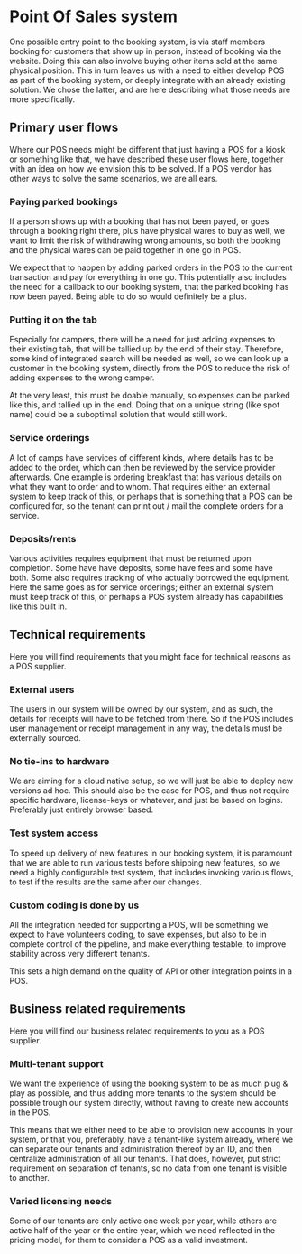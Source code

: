# Point Of Sales system

One possible entry point to the booking system, is via staff members booking for customers that show up in person, instead of booking via the website. Doing this can also involve buying other items sold at the same physical position. This in turn leaves us with a need to either develop POS as part of the booking system, or deeply integrate with an already existing solution. We chose the latter, and are here describing what those needs are more specifically.

## Primary user flows

Where our POS needs might be different that just having a POS for a kiosk or something like that, we have described these user flows here, together with an idea on how we envision this to be solved. If a POS vendor has other ways to solve the same scenarios, we are all ears.

### Paying parked bookings

If a person shows up with a booking that has not been payed, or goes through a booking right there, plus have physical wares to buy as well, we want to limit the risk of withdrawing wrong amounts, so both the booking and the physical wares can be paid together in one go in POS.

We expect that to happen by adding parked orders in the POS to the current transaction and pay for everything in one go. This potentially also includes the need for a callback to our booking system, that the parked booking has now been payed. Being able to do so would definitely be a plus.

### Putting it on the tab

Especially for campers, there will be a need for just adding expenses to their existing tab, that will be tallied up by the end of their stay. Therefore, some kind of integrated search will be needed as well, so we can look up a customer in the booking system, directly from the POS to reduce the risk of adding expenses to the wrong camper.

At the very least, this must be doable manually, so expenses can be parked like this, and tallied up in the end. Doing that on a unique string (like spot name) could be a suboptimal solution that would still work.

### Service orderings

A lot of camps have services of different kinds, where details has to be added to the order, which can then be reviewed by the service provider afterwards. One example is ordering breakfast that has various details on what they want to order and to whom. That requires either an external system to keep track of this, or perhaps that is something that a POS can be configured for, so the tenant can print out / mail the complete orders for a service.

### Deposits/rents

Various activities requires equipment that must be returned upon completion. Some have have deposits, some have fees and some have both. Some also requires tracking of who actually borrowed the equipment. Here the same goes as for service orderings; either an external system must keep track of this, or perhaps a POS system already has capabilities like this built in.

## Technical requirements

Here you will find requirements that you might face for technical reasons as a POS supplier.

### External users

The users in our system will be owned by our system, and as such, the details for receipts will have to be fetched from there. So if the POS includes user management or receipt management in any way, the details must be externally sourced.

### No tie-ins to hardware

We are aiming for a cloud native setup, so we will just be able to deploy new versions ad hoc. This should also be the case for POS, and thus not require specific hardware, license-keys or whatever, and just be based on logins. Preferably just entirely browser based.

### Test system access

To speed up delivery of new features in our booking system, it is paramount that we are able to run various tests before shipping new features, so we need a highly configurable test system, that includes invoking various flows, to test if the results are the same after our changes.

### Custom coding is done by us

All the integration needed for supporting a POS, will be something we expect to have volunteers coding, to save expenses, but also to be in complete control of the pipeline, and make everything testable, to improve stability across very different tenants.

This sets a high demand on the quality of API or other integration points in a POS.

## Business related requirements

Here you will find our business related requirements to you as a POS supplier.

### Multi-tenant support

We want the experience of using the booking system to be as much plug & play as possible, and thus adding more tenants to the system should be possible trough our system directly, without having to create new accounts in the POS.

This means that we either need to be able to provision new accounts in your system, or that you, preferably, have a tenant-like system already, where we can separate our tenants and administration thereof by an ID, and then centralize administration of all our tenants. That does, however, put strict requirement on separation of tenants, so no data from one tenant is visible to another.

### Varied licensing needs

Some of our tenants are only active one week per year, while others are active half of the year or the entire year, which we need reflected in the pricing model, for them to consider a POS as a valid investment.
